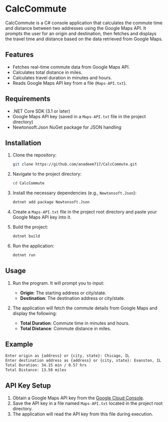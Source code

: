 
# CalcCommute

CalcCommute is a C# console application that calculates the commute time and distance between two addresses using the Google Maps API. It prompts the user for an origin and destination, then fetches and displays the travel time and distance based on the data retrieved from Google Maps.

## Features

- Fetches real-time commute data from Google Maps API.
- Calculates total distance in miles.
- Calculates travel duration in minutes and hours.
- Reads Google Maps API key from a file (`Maps-API.txt`).

## Requirements

- .NET Core SDK (3.1 or later)
- Google Maps API key (saved in a `Maps-API.txt` file in the project directory)
- Newtonsoft.Json NuGet package for JSON handling

## Installation

1. Clone the repository:

   ```bash
   git clone https://github.com/anadeem717/CalcCommute.git
   ```

2. Navigate to the project directory:

   ```bash
   cd CalcCommute
   ```

3. Install the necessary dependencies (e.g., `Newtonsoft.Json`):

   ```bash
   dotnet add package Newtonsoft.Json
   ```

4. Create a `Maps-API.txt` file in the project root directory and paste your Google Maps API key into it.

5. Build the project:

   ```bash
   dotnet build
   ```

6. Run the application:

   ```bash
   dotnet run
   ```

## Usage

1. Run the program. It will prompt you to input:
   - **Origin**: The starting address or city/state.
   - **Destination**: The destination address or city/state.

2. The application will fetch the commute details from Google Maps and display the following:
   - **Total Duration**: Commute time in minutes and hours.
   - **Total Distance**: Commute distance in miles.

## Example

```bash
Enter origin as {address} or {city, state}: Chicago, IL
Enter destination address as {address} or {city, state}: Evanston, IL
Total Duration: 34.15 min / 0.57 hrs
Total Distance: 13.58 miles
```

## API Key Setup

1. Obtain a Google Maps API key from the [Google Cloud Console](https://console.cloud.google.com/).
2. Save the API key in a file named `Maps-API.txt` located in the project root directory.
3. The application will read the API key from this file during execution.
